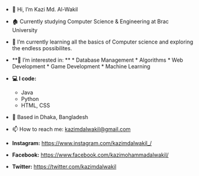 - 👋 Hi, I’m Kazi Md. Al-Wakil
- 🏚 Currently studying Computer Science & Engineering at Brac University
- 🌱 I’m currently learning all the basics of Computer science and exploring the endless possibilites. 
- **👀 I’m interested in: **
      * Database Management 
      * Algorithms 
      * Web Development
      * Game Development 
      * Machine Learning

- **💻 I code:**
    * Java
    * Python
    * HTML, CSS


- 📍  Based in Dhaka, Bangladesh

- 📫 How to reach me: kazimdalwakil@gmail.com

- **Instagram:** https://www.instagram.com/kazimdalwakil_/
- **Facebook:** https://www.facebook.com/kazimohammadalwakil/
- **Twitter:** https://twitter.com/kazimdalwakil
<!---
kazi-md-al-wakil/kazi-md-al-wakil is a ✨ special ✨ repository because its `README.md` (this file) appears on your GitHub profile.
You can click the Preview link to take a look at your changes.
--->

